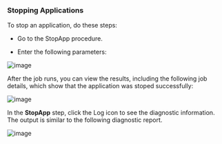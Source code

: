 ### Stopping Applications

To stop an application, do these steps:

* Go to the StopApp procedure.

*  Enter the following parameters: 

![image](images/StopApp/stopApp2.png)


After the job runs, you can view the results, including the following job details, which show that
the application was stoped
successfully: 

![image](images/StopApp/stopApp3.png)

In the **StopApp** step, click the Log icon to
see the diagnostic information. The output is similar to the
following diagnostic
report. 

![image](images/StopApp/stopApp4.png)
